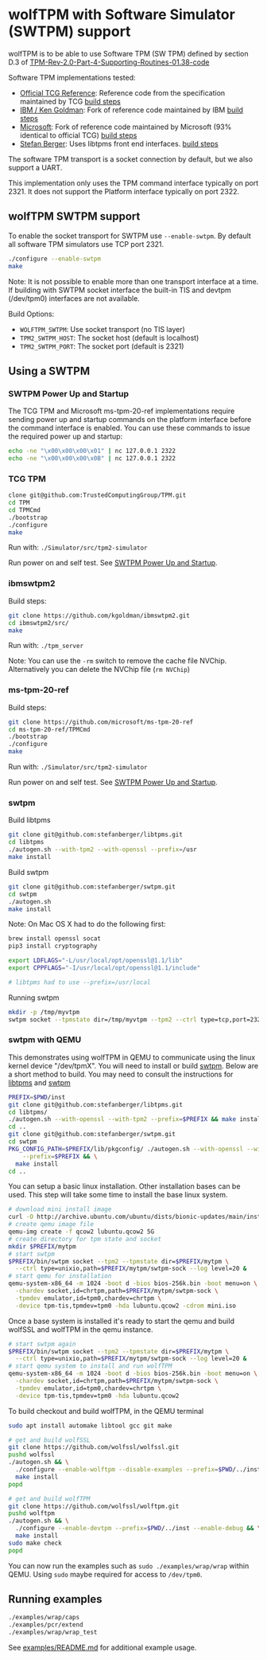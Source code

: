 # wolfTPM with Software Simulator (SWTPM) support

wolfTPM is to be able to use Software TPM (SW TPM) defined by section D.3 of [TPM-Rev-2.0-Part-4-Supporting-Routines-01.38-code](https://trustedcomputinggroup.org/wp-content/uploads/TPM-Rev-2.0-Part-4-Supporting-Routines-01.38-code.pdf)

Software TPM implementations tested:
* [Official TCG Reference](https://github.com/TrustedComputingGroup/TPM): Reference code from the specification maintained by TCG [build steps](#tcg-tpm)
* [IBM / Ken Goldman](https://github.com/kgoldman/ibmswtpm2): Fork of reference code maintained by IBM [build steps](#ibmswtpm2)
* [Microsoft](https://github.com/microsoft/ms-tpm-20-ref): Fork of reference code maintained by Microsoft (93% identical to official TCG) [build steps](#ms-tpm-20-ref)
* [Stefan Berger](https://github.com/stefanberger/swtpm): Uses libtpms front end interfaces. [build steps](#swtpm)

The software TPM transport is a socket connection by default, but we also support a UART.

This implementation only uses the TPM command interface typically on port 2321. It does not support the Platform interface typically on port 2322.

## wolfTPM SWTPM support

To enable the socket transport for SWTPM use `--enable-swtpm`. By default all software TPM simulators use TCP port 2321.

```sh
./configure --enable-swtpm
make
```

Note: It is not possible to enable more than one transport interface at a time. If building with SWTPM socket interface the built-in TIS and devtpm (/dev/tpm0) interfaces are not available.

Build Options:

* `WOLFTPM_SWTPM`: Use socket transport (no TIS layer)
* `TPM2_SWTPM_HOST`: The socket host (default is localhost)
* `TPM2_SWTPM_PORT`: The socket port (default is 2321)

## Using a SWTPM

### SWTPM Power Up and Startup

The TCG TPM and Microsoft ms-tpm-20-ref implementations require sending power up and startup commands on the platform interface before the command interface is enabled. You can use these commands to issue the required power up and startup:

```sh
echo -ne "\x00\x00\x00\x01" | nc 127.0.0.1 2322
echo -ne "\x00\x00\x00\x0B" | nc 127.0.0.1 2322
```

### TCG TPM

```sh
clone git@github.com:TrustedComputingGroup/TPM.git
cd TPM
cd TPMCmd
./bootstrap
./configure
make
```

Run with: `./Simulator/src/tpm2-simulator`

Run power on and self test. See [SWTPM Power Up and Startup](#swtpm-power-up-and-startup).

### ibmswtpm2

Build steps:

```sh
git clone https://github.com/kgoldman/ibmswtpm2.git
cd ibmswtpm2/src/
make
```

Run with: `./tpm_server`

Note: You can use the `-rm` switch to remove the cache file NVChip. Alternatively you can delete the NVChip file (`rm NVChip`)


### ms-tpm-20-ref

Build steps:

```sh
git clone https://github.com/microsoft/ms-tpm-20-ref
cd ms-tpm-20-ref/TPMCmd
./bootstrap
./configure
make
```

Run with: `./Simulator/src/tpm2-simulator`

Run power on and self test. See [SWTPM Power Up and Startup](#swtpm-power-up-and-startup).


### swtpm

Build libtpms

```sh
git clone git@github.com:stefanberger/libtpms.git
cd libtpms
./autogen.sh --with-tpm2 --with-openssl --prefix=/usr
make install
```

Build swtpm

```sh
git clone git@github.com:stefanberger/swtpm.git
cd swtpm
./autogen.sh
make install
```

Note: On Mac OS X had to do the following first:

```sh
brew install openssl socat
pip3 install cryptography

export LDFLAGS="-L/usr/local/opt/openssl@1.1/lib"
export CPPFLAGS="-I/usr/local/opt/openssl@1.1/include"

# libtpms had to use --prefix=/usr/local
```

Running swtpm

```sh
mkdir -p /tmp/myvtpm
swtpm socket --tpmstate dir=/tmp/myvtpm --tpm2 --ctrl type=tcp,port=2322 --server type=tcp,port=2321 --flags not-need-init
```

### swtpm with QEMU

This demonstrates using wolfTPM in QEMU to communicate using the linux
kernel device "/dev/tpmX". You will need to install or build
[swtpm](https://github.com/stefanberger/swtpm). Below are a short
method to build. You may need to consult the instructions for
[libtpms](https://github.com/stefanberger/libtpms/wiki#compile-and-install-on-linux)
and
[swtpm](https://github.com/stefanberger/swtpm/wiki#compile-and-install-on-linux)

```sh
PREFIX=$PWD/inst
git clone git@github.com:stefanberger/libtpms.git
cd libtpms/
./autogen.sh --with-openssl --with-tpm2 --prefix=$PREFIX && make install
cd ..
git clone git@github.com:stefanberger/swtpm.git
cd swtpm
PKG_CONFIG_PATH=$PREFIX/lib/pkgconfig/ ./autogen.sh --with-openssl --with-tpm2 \
    --prefix=$PREFIX && \
  make install
cd ..
```

You can setup a basic linux installation. Other installation bases can
be used. This step will take some time to install the base linux
system.

```sh
# download mini install image
curl -O http://archive.ubuntu.com/ubuntu/dists/bionic-updates/main/installer-amd64/current/images/netboot/mini.iso
# create qemu image file
qemu-img create -f qcow2 lubuntu.qcow2 5G
# create directory for tpm state and socket
mkdir $PREFIX/mytpm
# start swtpm
$PREFIX/bin/swtpm socket --tpm2 --tpmstate dir=$PREFIX/mytpm \
  --ctrl type=unixio,path=$PREFIX/mytpm/swtpm-sock --log level=20 &
# start qemu for installation
qemu-system-x86_64 -m 1024 -boot d -bios bios-256k.bin -boot menu=on \
  -chardev socket,id=chrtpm,path=$PREFIX/mytpm/swtpm-sock \
  -tpmdev emulator,id=tpm0,chardev=chrtpm \
  -device tpm-tis,tpmdev=tpm0 -hda lubuntu.qcow2 -cdrom mini.iso
```

Once a base system is installed it's ready to start the qemu and build
wolfSSL and wolfTPM in the qemu instance.

```sh
# start swtpm again
$PREFIX/bin/swtpm socket --tpm2 --tpmstate dir=$PREFIX/mytpm \
  --ctrl type=unixio,path=$PREFIX/mytpm/swtpm-sock --log level=20 &
# start qemu system to install and run wolfTPM
qemu-system-x86_64 -m 1024 -boot d -bios bios-256k.bin -boot menu=on \
  -chardev socket,id=chrtpm,path=$PREFIX/mytpm/swtpm-sock \
  -tpmdev emulator,id=tpm0,chardev=chrtpm \
  -device tpm-tis,tpmdev=tpm0 -hda lubuntu.qcow2
```

To build checkout and build wolfTPM, in the QEMU terminal

```sh
sudo apt install automake libtool gcc git make

# get and build wolfSSL
git clone https://github.com/wolfssl/wolfssl.git
pushd wolfssl
./autogen.sh && \
  ./configure --enable-wolftpm --disable-examples --prefix=$PWD/../inst && \
  make install
popd

# get and build wolfTPM
git clone https://github.com/wolfssl/wolftpm.git
pushd wolftpm
./autogen.sh && \
  ./configure --enable-devtpm --prefix=$PWD/../inst --enable-debug && \
  make install
sudo make check
popd
```

You can now run the examples such as `sudo ./examples/wrap/wrap`
within QEMU. Using `sudo` maybe required for access to `/dev/tpm0`.


## Running examples

```sh
./examples/wrap/caps
./examples/pcr/extend
./examples/wrap/wrap_test
```

See [examples/README.md](../examples/README.md) for additional example usage.
